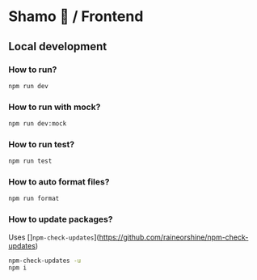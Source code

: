 # Shamo 🐔 / Frontend

## Local development

### How to run?

```zsh
npm run dev
```

### How to run with mock?

```zsh
npm run dev:mock
```

### How to run test?

```zsh
npm run test
```

### How to auto format files?

```zsh
npm run format
```

### How to update packages?

Uses []`npm-check-updates`](<https://github.com/raineorshine/npm-check-updates>)

```zsh
npm-check-updates -u
npm i
```
